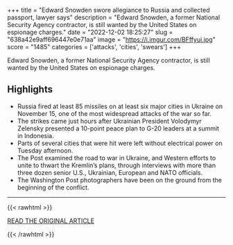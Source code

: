 +++
title = "Edward Snowden swore allegiance to Russia and collected passport, lawyer says"
description = "Edward Snowden, a former National Security Agency contractor, is still wanted by the United States on espionage charges."
date = "2022-12-02 18:25:27"
slug = "638a42e9aff696447e0e71aa"
image = "https://i.imgur.com/BFffyui.jpg"
score = "1485"
categories = ['attacks', 'cities', 'swears']
+++

Edward Snowden, a former National Security Agency contractor, is still wanted by the United States on espionage charges.

## Highlights

- Russia fired at least 85 missiles on at least six major cities in Ukraine on November 15, one of the most widespread attacks of the war so far.
- The strikes came just hours after Ukrainian President Volodymyr Zelensky presented a 10-point peace plan to G-20 leaders at a summit in Indonesia.
- Parts of several cities that were hit were left without electrical power on Tuesday afternoon.
- The Post examined the road to war in Ukraine, and Western efforts to unite to thwart the Kremlin’s plans, through interviews with more than three dozen senior U.S., Ukrainian, European and NATO officials.
- The Washington Post photographers have been on the ground from the beginning of the conflict.

---

{{< rawhtml >}}
  <p class="article-category">
    <a target="_blank" href="https://www.washingtonpost.com/world/2022/12/02/edward-snowden-russian-citizenship/?utsource=rss&amp;utm_medium=referrm_al&amp;utm_campaign=wp_world">READ THE ORIGINAL ARTICLE</a>
  </p>
{{< /rawhtml >}}
